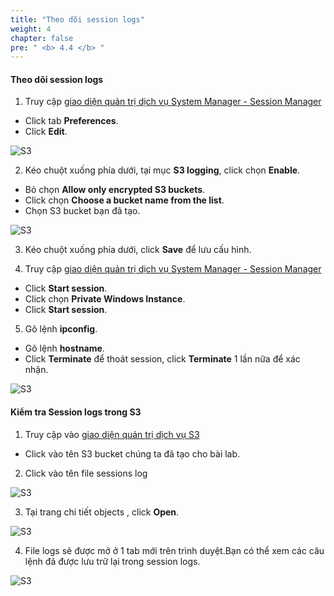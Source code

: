 ```yaml
---
title: "Theo dõi session logs"
weight: 4
chapter: false
pre: " <b> 4.4 </b> "
---
```


#### Theo dõi session logs

1. Truy cập [giao diện quản trị dịch vụ System Manager - Session Manager](https://console.aws.amazon.com/systems-manager/session-manager)

- Click tab **Preferences**.
- Click **Edit**.

![S3](/images/4.s3/010-s3.png)

2. Kéo chuột xuống phía dưới, tại mục **S3 logging**, click chọn **Enable**.

- Bỏ chọn **Allow only encrypted S3 buckets**.
- Click chọn **Choose a bucket name from the list**.
- Chọn S3 bucket bạn đã tạo.

![S3](/images/4.s3/011-s3.png)

3. Kéo chuột xuống phía dưới, click **Save** để lưu cấu hình.

4. Truy cập [giao diện quản trị dịch vụ System Manager - Session Manager](https://console.aws.amazon.com/systems-manager/session-manager)

- Click **Start session**.
- Click chọn **Private Windows Instance**.
- Click **Start session**.

5. Gõ lệnh **ipconfig**.

- Gõ lệnh **hostname**.
- Click **Terminate** để thoát session, click **Terminate** 1 lần nữa để xác nhận.

![S3](/images/4.s3/012-s3.png)

#### Kiểm tra **Session logs** trong **S3**

1. Truy cập vào [giao diện quản trị dịch vụ S3](https://s3.console.aws.amazon.com/s3/home)

- Click vào tên S3 bucket chúng ta đã tạo cho bài lab.

2. Click vào tên file sessions log

![S3](/images/4.s3/013-s3.png)

3. Tại trang chi tiết objects , click **Open**.

![S3](/images/4.s3/014-s3.png)

4. File logs sẽ được mở ở 1 tab mới trên trình duyệt.Bạn có thể xem các câu lệnh đã được lưu trữ lại trong session logs.

![S3](/images/4.s3/015-s3.png)
